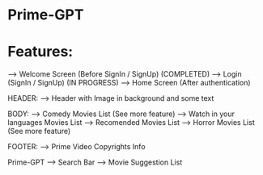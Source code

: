 
# Prime-GPT

# Features:

<!-- PAGE 1: -->
--> Welcome Screen (Before SignIn / SignUp) (COMPLETED)
--> Login (SignIn / SignUp) (IN PROGRESS)
--> Home Screen (After authentication)

<!-- PAGE 2:  -->
HEADER: --> Header with Image in background and some text
        
BODY:   --> Comedy Movies List (See more feature)
        --> Watch in your languages Movies List
        --> Recomended Movies List
        --> Horror Movies List (See more feature)

FOOTER: --> Prime Video Copyrights Info

<!-- PAGE 3: -->
Prime-GPT
    --> Search Bar
    --> Movie Suggestion List